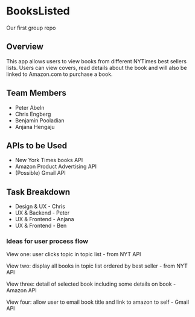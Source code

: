# BooksListed
Our first group repo

## Overview
This app allows users to view books from different NYTimes best sellers lists. Users can view covers, read details about the book and will also be linked to Amazon.com to purchase a book.

## Team Members
- Peter Abeln
- Chris Engberg
- Benjamin Pooladian
- Anjana Hengaju

## APIs to be Used
- New York Times books API
- Amazon Product Advertising API
- (Possible) Gmail API

## Task Breakdown
- Design & UX - Chris
- UX & Backend - Peter
- UX & Frontend - Anjana
- UX & Frontend - Ben


### Ideas for user process flow
View one: user clicks topic in topic list - from NYT API

View two: display all books in topic list ordered by best seller - from NYT API 

View three: detail of selected book including some details on book - Amazon API 

View four: allow user to email book title and link to amazon to self - Gmail API
